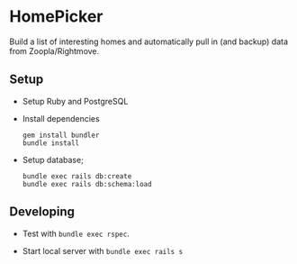 # HomePicker

Build a list of interesting homes and automatically pull in (and backup) data from Zoopla/Rightmove.

## Setup

- Setup Ruby and PostgreSQL

- Install dependencies

  ```
  gem install bundler
  bundle install
  ```

- Setup database;

  ```
  bundle exec rails db:create
  bundle exec rails db:schema:load
  ```

## Developing

- Test with `bundle exec rspec`.

- Start local server with `bundle exec rails s`
